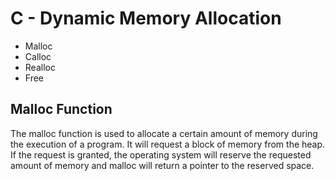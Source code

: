 # C - Dynamic Memory Allocation
- Malloc
- Calloc
- Realloc
- Free

## Malloc Function
The malloc function is used to allocate a certain amount of memory during the execution of a program. It will request a block of memory from the heap. If the request is granted, the operating system will reserve the requested amount of memory and malloc will return a pointer to the reserved space.
